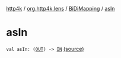 [http4k](../../index.md) / [org.http4k.lens](../index.md) / [BiDiMapping](index.md) / [asIn](./as-in.md)

# asIn

`val asIn: (`[`OUT`](index.md#OUT)`) -> `[`IN`](index.md#IN) [(source)](https://github.com/http4k/http4k/blob/master/http4k-core/src/main/kotlin/org/http4k/lens/BiDiMapping.kt#L30)
